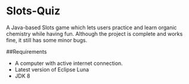 # Slots-Quiz
A Java-based Slots game which lets users practice and learn organic chemistry while having fun. Although the project is complete and works fine, it still has some minor bugs.

##Requirements
- A computer with active internet connection.
- Latest version of Eclipse Luna
- JDK 8

